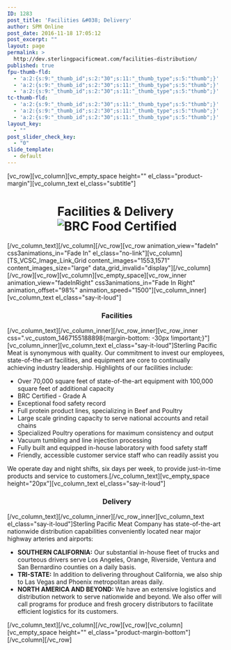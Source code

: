 ```yaml
---
ID: 1283
post_title: 'Facilities &#038; Delivery'
author: SPM Online
post_date: 2016-11-18 17:05:12
post_excerpt: ""
layout: page
permalink: >
  http://dev.sterlingpacificmeat.com/facilities-distribution/
published: true
fpu-thumb-fld:
  - 'a:2:{s:9:"_thumb_id";s:2:"30";s:11:"_thumb_type";s:5:"thumb";}'
  - 'a:2:{s:9:"_thumb_id";s:2:"30";s:11:"_thumb_type";s:5:"thumb";}'
  - 'a:2:{s:9:"_thumb_id";s:2:"30";s:11:"_thumb_type";s:5:"thumb";}'
tc-thumb-fld:
  - 'a:2:{s:9:"_thumb_id";s:2:"30";s:11:"_thumb_type";s:5:"thumb";}'
  - 'a:2:{s:9:"_thumb_id";s:2:"30";s:11:"_thumb_type";s:5:"thumb";}'
  - 'a:2:{s:9:"_thumb_id";s:2:"30";s:11:"_thumb_type";s:5:"thumb";}'
layout_key:
  - ""
post_slider_check_key:
  - "0"
slide_template:
  - default
---
```

[vc_row][vc_column][vc_empty_space height="" el_class="product-margin"][vc_column_text el_class="subtitle"]
<h1 class="page-title" style="text-align: center;">Facilities &amp; Delivery <img class="brc" src="http://dev.sterlingpacificmeat.com/wp-content/uploads/2016/10/brc-logo-44x66.png" alt="BRC Food Certified" /></h1>
[/vc_column_text][/vc_column][/vc_row][vc_row animation_view="fadeIn" css3animations_in="Fade In" el_class="no-link"][vc_column][TS_VCSC_Image_Link_Grid content_images="1553,1571" content_images_size="large" data_grid_invalid="display"][/vc_column][/vc_row][vc_row][vc_column][vc_empty_space][vc_row_inner animation_view="fadeInRight" css3animations_in="Fade In Right" animation_offset="98%" animation_speed="1500"][vc_column_inner][vc_column_text el_class="say-it-loud"]
<h3 style="text-align: center;">Facilities</h3>
[/vc_column_text][/vc_column_inner][/vc_row_inner][vc_row_inner css=".vc_custom_1467155188898{margin-bottom: -30px !important;}"][vc_column_inner][vc_column_text el_class="say-it-loud"]Sterling Pacific Meat is synonymous with quality. Our commitment to invest our employees, state-of-the-art facilities, and equipment are core to continually achieving industry leadership. Highlights of our facilities include:
<ul>
 	<li>Over 70,000 square feet of state-of-the-art equipment with 100,000 square feet of additional capacity</li>
 	<li>BRC Certified - Grade A</li>
 	<li>Exceptional food safety record</li>
 	<li>Full protein product lines, specializing in Beef and Poultry</li>
 	<li>Large scale grinding capacity to serve national accounts and retail chains</li>
 	<li>Specialized Poultry operations for maximum consistency and output</li>
 	<li>Vacuum tumbling and line injection processing</li>
 	<li>Fully built and equipped in-house laboratory with food safety staff</li>
 	<li>Friendly, accessible customer service staff who can readily assist you</li>
</ul>
We operate day and night shifts, six days per week, to provide just-in-time products and service to customers.[/vc_column_text][vc_empty_space height="20px"][vc_column_text el_class="say-it-loud"]
<h3 style="text-align: center;">Delivery</h3>
[/vc_column_text][/vc_column_inner][/vc_row_inner][vc_column_text el_class="say-it-loud"]Sterling Pacific Meat Company has state-of-the-art nationwide distribution capabilities conveniently located near major highway arteries and airports:
<ul>
 	<li><strong>SOUTHERN CALIFORNIA:</strong> Our substantial in-house fleet of trucks and courteous drivers serve Los Angeles, Orange, Riverside, Ventura and San Bernardino counties on a daily basis.</li>
 	<li><strong>TRI-STATE:</strong> In addition to delivering throughout California, we also ship to Las Vegas and Phoenix metropolitan areas daily.</li>
 	<li><strong>NORTH AMERICA AND BEYOND:</strong> We have an extensive logistics and distribution network to serve nationwide and beyond. We also offer will call programs for produce and fresh grocery distributors to facilitate efficient logistics for its customers.</li>
</ul>
[/vc_column_text][/vc_column][/vc_row][vc_row][vc_column][vc_empty_space height="" el_class="product-margin-bottom"][/vc_column][/vc_row]